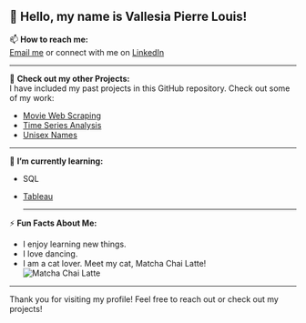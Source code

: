 <!--
**Vsia/Vsia** is a ✨ _special_ ✨ repository because its `README.md` (this file) appears on your GitHub profile.

Here are some ideas to get you started:

- 🔭 I’m currently working on ...
- 🌱 I’m currently learning ...
- 👯 I’m looking to collaborate on ...
- 🤔 I’m looking for help with ...
- 💬 Ask me about ...
- 📫 How to reach me: ...
- 😄 Pronouns: ...
- ⚡ Fun fact: ...
-->

## 👋 Hello, my name is Vallesia Pierre Louis!

📫 **How to reach me:**  
[Email me](mailto:Vallesia.pierrelouis@yahoo.com) or connect with me on [LinkedIn](https://www.linkedin.com/in/vallesia-pierre-louis)

---

🔭 **Check out my other Projects:**  
I have included my past projects in this GitHub repository. Check out some of my work:

- [Movie Web Scraping](https://github.com/Vsia/scraping)  
- [Time Series Analysis](https://github.com/Vsia/time_series)
- [Unisex Names](https://github.com/Vsia/unisex_names)

---
🌱 **I’m currently learning:**  
- SQL
- [Tableau](https://public.tableau.com/app/vallesia.pierre.louis/vizzes)

  ---
⚡ **Fun Facts About Me:**  
- I enjoy learning new things.
- I love dancing. 
- I am a cat lover. Meet my cat, Matcha Chai Latte!  
![Matcha Chai Latte](https://github.com/user-attachments/assets/53163e43-aa46-4c35-bd79-4443056372c1)

---


<!--
👯 **I’m looking to collaborate on:**  
- **Statitsical Analysis :** I am interested in contributing to open source projects where I can learn from experienced developers and apply my skills.
- **Data Science & Analysis:** I’d love to collaborate with others on data science projects, particularly in areas like machine learning, data visualization, or web scraping.
- **Web Development:** I'm eager to work with teams on web development projects that focus on user experience and efficient design.
- **Learning Opportunities:** I’m open to collaborating on any projects that can help me grow professionally and learn new technologies.

🤔 **I’m looking for help with:**  
[You can mention any projects or topics where you need assistance.]

💬 **Ask me about:**  
[Include topics you are comfortable discussing or sharing your knowledge about.]

---
-->

Thank you for visiting my profile! Feel free to reach out or check out my projects!
